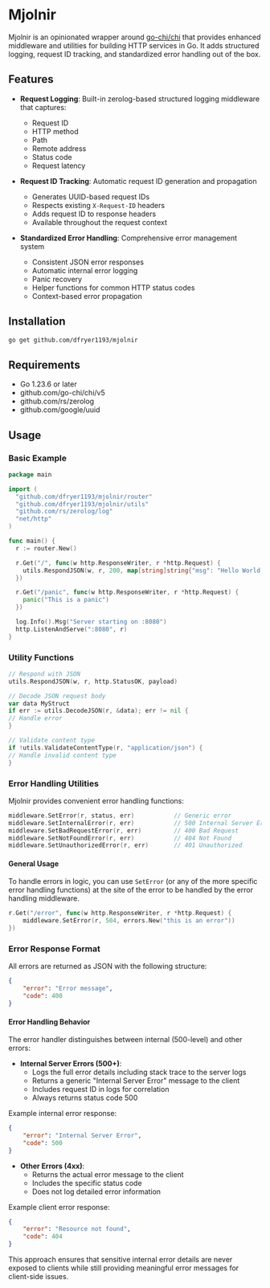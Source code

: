 # Mjolnir

Mjolnir is an opinionated wrapper around [go-chi/chi](https://github.com/go-chi/chi) that provides enhanced middleware and utilities for building HTTP services in Go. It adds structured logging, request ID tracking, and standardized error handling out of the box.

## Features

- **Request Logging**: Built-in zerolog-based structured logging middleware that captures:
  - Request ID
  - HTTP method
  - Path
  - Remote address
  - Status code
  - Request latency

- **Request ID Tracking**: Automatic request ID generation and propagation
  - Generates UUID-based request IDs
  - Respects existing `X-Request-ID` headers
  - Adds request ID to response headers
  - Available throughout the request context

- **Standardized Error Handling**: Comprehensive error management system
  - Consistent JSON error responses
  - Automatic internal error logging
  - Panic recovery
  - Helper functions for common HTTP status codes
  - Context-based error propagation

## Installation

```bash
go get github.com/dfryer1193/mjolnir
```

## Requirements

- Go 1.23.6 or later
- github.com/go-chi/chi/v5
- github.com/rs/zerolog
- github.com/google/uuid

## Usage

### Basic Example

```go
package main

import (
  "github.com/dfryer1193/mjolnir/router"
  "github.com/dfryer1193/mjolnir/utils"
  "github.com/rs/zerolog/log"
  "net/http"
)

func main() {
  r := router.New()

  r.Get("/", func(w http.ResponseWriter, r *http.Request) {
    utils.RespondJSON(w, r, 200, map[string]string{"msg": "Hello World!"})
  })

  r.Get("/panic", func(w http.ResponseWriter, r *http.Request) {
    panic("This is a panic")
  })

  log.Info().Msg("Server starting on :8080")
  http.ListenAndServe(":8080", r)
}
```

### Utility Functions
```go
// Respond with JSON
utils.RespondJSON(w, r, http.StatusOK, payload)

// Decode JSON request body
var data MyStruct
if err := utils.DecodeJSON(r, &data); err != nil {
// Handle error
}

// Validate content type
if !utils.ValidateContentType(r, "application/json") {
// Handle invalid content type
}
```

### Error Handling Utilities
Mjolnir provides convenient error handling functions:
```go
middleware.SetError(r, status, err)           // Generic error
middleware.SetInternalError(r, err)           // 500 Internal Server Error
middleware.SetBadRequestError(r, err)         // 400 Bad Request
middleware.SetNotFoundError(r, err)           // 404 Not Found
middleware.SetUnauthorizedError(r, err)       // 401 Unauthorized
```

#### General Usage
To handle errors in logic, you can use `SetError` (or any of the more specific error handling functions) at the site of the error to be handled by the error handling middleware.
```go
r.Get("/error", func(w http.ResponseWriter, r *http.Request) {
	middleware.SetError(r, 504, errors.New("this is an error"))
})
```

### Error Response Format

All errors are returned as JSON with the following structure:

```json
{
    "error": "Error message",
    "code": 400
}
```

#### Error Handling Behavior

The error handler distinguishes between internal (500-level) and other errors:

- **Internal Server Errors (500+)**:
  - Logs the full error details including stack trace to the server logs
  - Returns a generic "Internal Server Error" message to the client
  - Includes request ID in logs for correlation
  - Always returns status code 500

Example internal error response:
```json
{
    "error": "Internal Server Error",
    "code": 500
}
```

- **Other Errors (4xx)**:
  - Returns the actual error message to the client
  - Includes the specific status code
  - Does not log detailed error information

Example client error response:
```json
{
    "error": "Resource not found",
    "code": 404
}
```

This approach ensures that sensitive internal error details are never exposed to clients while still providing meaningful error messages for client-side issues.
